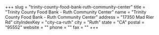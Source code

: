 +++
slug = "trinity-county-food-bank-ruth-community-center"
title = "Trinity County Food Bank - Ruth Community Center"
name = "Trinity County Food Bank - Ruth Community Center"
address = "17350 Mad Rier Rd"
cityIndexKey = "city-ca-ruth"
city = "Ruth"
state = "CA"
postal = "95552"
website = ""
phone = ""
fax = ""
+++
